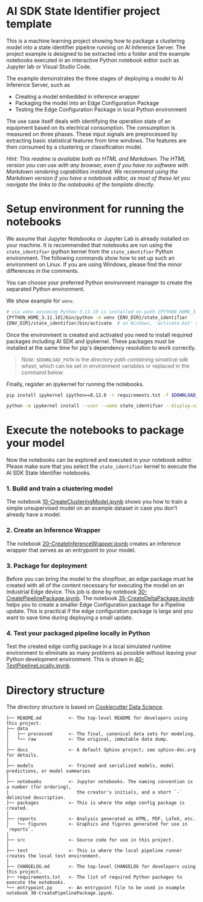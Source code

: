 <!--
SPDX-FileCopyrightText: Copyright (C) Siemens AG 2021. All Rights Reserved.

SPDX-License-Identifier: MIT
-->

# AI SDK State Identifier project template

This is a machine learning project showing how to package a clustering model into a state identifier pipeline running on AI Inference Server.
The project example is designed to be extracted into a folder and the example notebooks executed in an interactive Python notebook editor such as Jupyter lab or Visual Studio Code.

The example demonstrates the three stages of deploying a model to AI Inference Server, such as

- Creating a model embedded in inference wrapper
- Packaging the model into an Edge Configuration Package
- Testing the Edge Configuration Package in local Python environment

The use case itself deals with identifying the operation state of an equipment based on its electrical consumption. The consumption is measured on three phases. These input signals are preprocessed by extracting basic statistical features from time windows. The features are then consumed by a clustering or classification model.

_Hint: This readme is available both as HTML and Markdown. The HTML version you can use with any browser, even if you have no software with Markdown rendering capabilities installed. We recommend using the Markdown version if you have a notebook editor, as most of these let you navigate the links to the notebooks of the template directly._

# Setup environment for running the notebooks

We assume that Jupyter Notebooks or Jupyter Lab is already installed on your machine.
It is recommended that notebooks are run using the `state_identifier` ipython kernel from the `state_identifier` Python environment.
The following commands show how to set up such an environment on Linux.
If you are using Windows, please find the minor differences in the comments.

You can choose your preferred Python environment manager to create the separated Python environment.

We show example for `venv`.

```bash
# via venv assuming Python 3.11.10 is installed on path {PYTHON_HOME_3.11.10}
{PYTHON_HOME_3.11.10}/bin/python -m venv {ENV_DIR}/state_identifier
{ENV_DIR}/state_identifier/bin/activate  # on Windows, 'activate.bat' can be found in folder 'Scripts' instead of 'bin'
```

Once the environment is created and activated you need to install required packages including AI SDK and ipykernel.
These packages must be installed at the same time for pip's dependency resolution to work correctly.

> _Note:_ `$DOWNLOAD_PATH` is the _directory path containing simaticai sdk wheel_, which can be set in environment variables or replaced in the command below.

Finally, register an ipykernel for running the notebooks.

```bash
pip install ipykernel ipython==8.12.0 -r requirements.txt -f $DOWNLOAD_PATH

python -m ipykernel install --user --name state_identifier --display-name "Python (state_identifier)"
```

# Execute the notebooks to package your model

Now the notebooks can be explored and executed in your notebook editor.
Please make sure that you select the `state_identifier` kernel to execute the AI SDK State Identifier notebooks.

### 1. Build and train a clustering model

The notebook [10-CreateClusteringModel.ipynb](notebooks/10-CreateClusteringModel.ipynb) shows you how to train a simple unsupervised model on an example dataset in case you don't already have a model.

### 2. Create an Inference Wrapper

The notebook [20-CreateInferenceWrapper.ipynb](notebooks/20-CreateInferenceWrapper.ipynb) creates an inference wrapper that serves as an entrypoint to your model.

### 3. Package for deployment

Before you can bring the model to the shopfloor, an edge package must be created with all of the content necessary for executing the model on an Industrial Edge device. This job is done by notebook [30-CreatePipelinePackage.ipynb](notebooks/30-CreatePipelinePackage.ipynb).
The notebook [35-CreateDeltaPackage.ipynb](notebooks/35-CreateDeltaPackage.ipynb) helps you to create a smaller Edge Configuration package for a Pipeline update. This is practical if the edge configuration package is large and you want to save time during deploying a small update.

### 4. Test your packaged pipeline locally in Python

Test the created edge config package in a local simulated runtime environment to eliminate as many problems as possible without leaving your Python development environment. This is shown in [40-TestPipelineLocally.ipynb](notebooks/40-TestPipelineLocally.ipynb).

# Directory structure

The directory structure is based on [Cookiecutter Data Science](https://drivendata.github.io/cookiecutter-data-science/).

```text
├── README.md          <- The top-level README for developers using this project.
├── data
│   ├── processed      <- The final, canonical data sets for modeling.
│   └── raw            <- The original, immutable data dump.
│
├── docs               <- A default Sphinx project; see sphinx-doc.org for details.
│
├── models             <- Trained and serialized models, model predictions, or model summaries
│
├── notebooks          <- Jupyter notebooks. The naming convention is a number (for ordering),
│                         the creator's initials, and a short `-` delimited description.
├── packages           <- This is where the edge config package is created.
│
├── reports            <- Analysis generated as HTML, PDF, LaTeX, etc.
│   └── figures        <- Graphics and figures generated for use in `reports`.
│
├── src                <- Source code for use in this project.
│
├── test               <- This is where the local pipeline runner creates the local test environment.
│
├── CHANGELOG.md       <- The top-level CHANGELOG for developers using this project.
├── requirements.txt   <- The list of required Python packages to execute the notebooks.
└── entrypoint.py      <- An entrypoint file to be used in example notebook 30-CreatePipelinePackage.ipynb.
```
